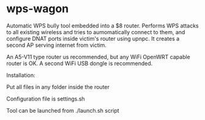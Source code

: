 # wps-wagon

Automatic WPS bully tool embedded into a $8 router. Performs WPS attacks to all existing wireless and tries to aumomatically connect to them, and configure DNAT ports inside victim's router using upnpc. It creates a second AP serving internet from victim.

An A5-V11 type router us recommended, but any WiFi OpenWRT capable router is OK. A second WiFi USB dongle is recommended.

Installation:

Put all files in any folder inside the router

Configuration file is settings.sh

Tool can be launched from ./launch.sh script
